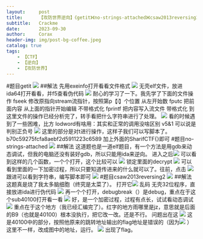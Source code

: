 ```yaml
---
layout:     post
title:      【攻防世界逆向】《getit》《no-strings-attached》《csaw2013reversing2》
subtitle:   Crackme
date:       2023-09-30
author:     Corax
header-img: img/post-bg-coffee.jpeg
catalog: true
tags:
    - 【CTF】
    - 【逆向】
    - 【攻防世界】
---
```


#题目getit
![](https://typora-1321221957.cos.ap-shanghai.myqcloud.com/image1/202311020114484.png)
##解法
先用exeinfo打开看看文件格式
![](https://typora-1321221957.cos.ap-shanghai.myqcloud.com/image1/202311020114485.png)
无壳elf文件，放进ida64打开看看，并f5查看伪代码
![](https://typora-1321221957.cos.ap-shanghai.myqcloud.com/image1/202311020114487.png)
耐心的学习了一下。我先学了下面的文件操作
fseek 修改原指向stream流指针，按照第p【i】个位置 从左开始数
fputc 把前面内容 从上面的指针开始编辑 不带格式化
fprintf 把内容写入流文件 带格式化
到这里文件的操作已经分析完了，转手看把什么字符串进行了处理。
![](https://typora-1321221957.cos.ap-shanghai.myqcloud.com/image1/202311020114488.png)
看的时候遇到了一些困难，比方
lodword有啥用：其实和正常的调用没啥区别
v5&1 可以说是判别正负号
![](https://typora-1321221957.cos.ap-shanghai.myqcloud.com/image1/202311020114489.png)
这里的部分是对t进行操作，这样子我们可以写脚本了。
b70c59275fcfa8aebf2d5911223c6589 加上外面的SharifCTF{}即可
#题目no-strings-attached
![](https://typora-1321221957.cos.ap-shanghai.myqcloud.com/image1/202311020114490.png)
##解法
这道题也是一道elf题目，有一个方法是用gdb来动态调试，但我的电脑还没有装好gdb，所以只能用ida来逆向。
进入之后![](https://typora-1321221957.cos.ap-shanghai.myqcloud.com/image1/202311020114491.png)
可以看到这样的几个函数，一个个打开，这个比较可以
![](https://typora-1321221957.cos.ap-shanghai.myqcloud.com/image1/202311020114492.png)
锁定里面的decrypt
![](https://typora-1321221957.cos.ap-shanghai.myqcloud.com/image1/202311020114493.png)
可以看到里面的一下加密过程，所以只要知道传进来的什么就可以了。往前，点击
![](https://typora-1321221957.cos.ap-shanghai.myqcloud.com/image1/202311020114494.png)
跟进可以看到字符串，编写脚本即可
![](https://typora-1321221957.cos.ap-shanghai.myqcloud.com/image1/202311020114495.png)
#题目csaw2013reversing2
![](https://typora-1321221957.cos.ap-shanghai.myqcloud.com/image1/202311020114496.png)
##解法
这题真是烧了我太多脑细胞（终究是太菜了）。
打开它![](https://typora-1321221957.cos.ap-shanghai.myqcloud.com/image1/202311020114497.png)
乱码
无壳32位程序，直接放进ida进行伪代码
![](https://typora-1321221957.cos.ap-shanghai.myqcloud.com/image1/202311020114498.png)
再一个个打开，debugbreak（）是debug，重点在于这个sub40100打开看一看
![](https://typora-1321221957.cos.ap-shanghai.myqcloud.com/image1/202311020114499.png)
好，是一个加密过程，过程有点长，试试看动态调试
![](https://typora-1321221957.cos.ap-shanghai.myqcloud.com/image1/202311020114500.png)
重点在于这个地方（我已经汇编完了）。红字的地方雨哪里是jz，意思就是后面的B9（也就是40100）根本没执行，把它改一改。还是不行。
问题出在这
![](https://typora-1321221957.cos.ap-shanghai.myqcloud.com/image1/202311020114501.png)
这是40100中的部分，按照他原来的跳转地址输出的flag地址是错误的（因为![](https://typora-1321221957.cos.ap-shanghai.myqcloud.com/image1/202311020114502.png)
）这里不一样，改成图中的地址，运行。
![](https://typora-1321221957.cos.ap-shanghai.myqcloud.com/image1/202311020114503.png)
出现了flag。